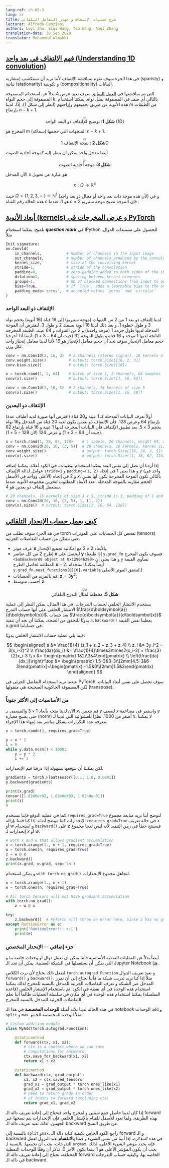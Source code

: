 ```yaml
---
lang-ref: ch.05-3
lang: ar
title: شرح عمليات الإلتفاف و جهاز التفاضل التلقائي
lecturer: Alfredo Canziani
authors: Leyi Zhu, Siqi Wang, Tao Wang, Anqi Zhang
translation-date: 30 Sep 2020
translator: Mohammed Almakki
---
```


<!--
## [Understanding 1D convolution](https://www.youtube.com/watch?v=eEzCZnOFU1w&t=140s)

In this part we will discuss convolution, since we would like to explore the sparsity, stationarity, compositionality of the data.

Instead of using the matrix $A$ discussed in the [previous week]({{site.baseurl}}/en/week04/04-1), we will change the matrix width to the kernel size $k$. Therefore, each row of the matrix is a kernel. We can use the kernels by stacking and shifting (see Fig 1). Then we can have $m$ layers of height $n-k+1$.
--> 

## [فهم الإلتفاف في بعد واحد (Understanding 1D convolution)](https://www.youtube.com/watch?v=eEzCZnOFU1w&t=140s)

في هذا الجزء سوف نقوم بمناقشة الإلتفاف لأننا نريد أن نستكشف إنتشارية (sparisty) و ثباتية (stationarity) و تكوينية (compositionality) البيانات.   

بدلاً عن استخدام المصفوفة $A$ التي تم مناقشتها في [العمل السابق]({{site.baseurl}}/ar/week04/04-1) سوف نغير عرض المصفوفة إلى حجم النواة  $k$. بالتالي أي صف في المصفوفة يمثل نواة. يمكننا استخدام هذه الأنوية عن طريق تجميعهم وإزاحتهم (انظر إلى شكل 1). إذًا، لدينا $m$ من الطبقات بإرتفاع $n-k+1$.   

<!--
<center>
<img src="{{site.baseurl}}/images/week05/05-3/Illustration_1D_Conv.png" alt="1" style="zoom:40%;" /><br>
<b>Fig 1</b>: Illustration of 1D Convolution
</center>

The output is $m$ (thickness) vectors of size $n-k+1$.

<center>
<img src="{{site.baseurl}}/images/week05/05-3/Result_1D_Conv.png" alt="2" style="zoom:40%;" /><br>
<b>Fig 2</b>: Result of 1D Convolution
</center>

Furthermore, a single input vector can viewed as a monophonic signal.

<center>
<img src="{{site.baseurl}}/images/week05/05-3/Monophonic_Signal.png" alt="3" style="zoom:40%;" /><br>
<b>Fig 3</b>: Monophonic Signal
</center>
-->
<center>
<img src="{{site.baseurl}}/images/week05/05-3/Illustration_1D_Conv.png" alt="1" style="zoom:40%;" /><br>
<b>شكل 1</b>: توضيح للإلتفاف ذو البعد الواحد (1D)
</center>

المخرج هو $m$ (سماكة) المتجهات التي حجمها $n-k+1$. 

<center>
<img src="{{site.baseurl}}/images/week05/05-3/Result_1D_Conv.png" alt="2" style="zoom:40%;" /><br>
<b>شكل 2 </b>: نتيجة الإلتفاف 1D
</center>

أيضا مدخل واحد يمكن أن ينظر إليه كموجة أحادية الصوت 

<center>
<img src="{{site.baseurl}}/images/week05/05-3/Monophonic_Signal.png" alt="3" style="zoom:40%;" /><br>
<b>شكل 3</b>: موجة أحادية الصوت
</center>

<!--
Now, the input $x$ is a mapping
--> 

الآن المدخل $x$ هو عبارة عن تحويل

$$
x:\Omega\rightarrow\mathbb{R}^{c}
$$

<!--
where $\Omega = \lbrace 1, 2, 3, \cdots \rbrace \subset \mathbb{N}^1$ (since this is $1$ dimensional signal / it has a $1$ dimensional domain) and in this case the channel number $c$ is $1$. When $c = 2$ this becomes a stereophonic signal.

For the 1D convolution, we can just compute the scalar product, kernel by kernel (see Fig 4).

<center>
<img src="{{site.baseurl}}/images/week05/05-3/Layer_by_layer_scalar_product.png" alt="4" style="zoom:40%;" /><br>
<b>Fig 4</b>: Layer-by-layer Scalar Product of 1D Convolution
</center>
-->

حيث $\Omega = \lbrace 1, 2, 3, \cdots \rbrace \subset \mathbb{N}^1$ (لأن  هذه موجة ذات بعد واحد أو مجال ذو بعد واحد) و في هذه الحالة رقم القناة $c$ هو $1$. عندما $c$ = $2$ فإن الموجة تصبح موجة ستيريو .   

<!--
## [Dimension of kernels and output width in PyTorch](https://www.youtube.com/watch?v=eEzCZnOFU1w&t=1095s)

Tips: We can use ***question mark*** in IPython to get access to the documents of functions. For example,
-->

## [أبعاد الأنوية (kernels) و عرض المخرجات في PyTorch ](https://www.youtube.com/watch?v=eEzCZnOFU1w&t=1095s)

تلميح: يمكننا استخدام ***question mark*** في IPython للحصول على مستندات الدوال. مثلاً

```python
Init signature:
nn.Conv1d(
	in_channels,           # number of channels in the input image
	out_channels,          # number of channels produced by the convolution
	kernel_size,           # size of the convolving kernel
	stride=1,              # stride of the convolution
	padding=0,             # zero-padding added to both sides of the input
	dilation=1,            # spacing between kernel elements
	groups=1,              # nb of blocked connections from input to output
	bias=True,             # if `True`, adds a learnable bias to the output
	padding_mode='zeros',  # accepted values `zeros` and `circular`
)
```

<!--
### 1D convolution

We have $1$ dimensional convolution going from $2$ channels (stereophonic signal) to $16$ channels ($16$ kernels) with kernel size of $3$ and stride of $1$. We then have $16$ kernels with thickness $2$ and length $3$. Let's assume that the input signal has a batch of size $1$ (one signal), $2$ channels and $64$ samples. The resulting output layer has $1$ signal, $16$ channels and the length of the signal is $62$ ($=64-3+1$). Also, if we output the bias size, we'll find the bias size is $16$, since we have one bias per weight.
-->

### الإلتفاف ذو البعد الواحد

لدينا إلتفاف ذو بعد $1$ من $2$ من القنوات (موجة ستيريو) إلى $16$ قناة ($16$ أنوية) بحجم نواة $3$ و طول خطوة $1$. و بعد ذلك لدينا $16$ أنوية بسمك $2$ و طول $3$. لنفترض أن الموجة المدخلة لديها طول حزمة $1$ (موجة واحدة) و $2$ من القنوات و $64$ عينة. الطبقة المخرجة الناتجة لديها $1$ موجة و $16$ قناة و طول الموجة $62$ (حيث أن $64-3+1$). أيضا أذا أخرجنا حجم معامل الإنحياز سوف نجد أن حجم  معامل الإنحياز هو $16$ لأننا لدينا معامل إنحياز واحد لكل وزن.   

```python
conv = nn.Conv1d(2, 16, 3)  # 2 channels (stereo signal), 16 kernels of size 3
conv.weight.size()          # output: torch.Size([16, 2, 3])
conv.bias.size()            # output: torch.Size([16])

x = torch.rand(1, 2, 64)    # batch of size 1, 2 channels, 64 samples
conv(x).size()              # output: torch.Size([1, 16, 62])

conv = nn.Conv1d(2, 16, 5)  # 2 channels, 16 kernels of size 5
conv(x).size()              # output: torch.Size([1, 16, 60])
```

<!--
### 2D convolution

We first define the input data as $1$ sample, $20$ channels (say, we're using an hyperspectral image) with height $64$ and width $128$. The 2D convolution has $20$ channels from input and $16$ kernels with size of $3 \times 5$. After the convolution, the output data has $1$ sample, $16$ channels with height $62$ ($=64-3+1$) and width $124$ ($=128-5+1$).
--> 

### الإلتفاف ذو البعدين 

أولاً نعرف البيانات المدخلة كـ $1$ عينة و$20$ قناة (افترض أنها صورة لديه أطياف عدة) بإرتفاع  $64$ وعرض $128$. فأن الإلتفاف ذو بعدين يكون لديه $20$ قناة من المدخل و$16$ نواة بحجم $3 \times 5$. بعد تطبيق الإلتفاف فأن البيانات المخرجة لديها $1$ عينة و $16$ قناة بإرتفاع $62$ (حيث أن $64-3+1$) و عرض $124$ (لأن $128-5+1$). 

```python
x = torch.rand(1, 20, 64, 128)    # 1 sample, 20 channels, height 64, and width 128
conv = nn.Conv2d(20, 16, (3, 5))  # 20 channels, 16 kernels, kernel size is 3 x 5
conv.weight.size()                # output: torch.Size([16, 20, 3, 5])
conv(x).size()                    # output: torch.Size([1, 16, 62, 124])
```

<!--
If we want to achieve the same dimensionality, we can have paddings. Continuing the code above, we can add new parameters to the convolution function: `stride=1` and `padding=(1, 2)`, which means $1$ on $y$ direction ($1$ at the top and $1$ at the bottom) and $2$ on $x$ direction. Then the output signal is in the same size compared to the input signal. The number of dimensions that is required to store the collection of kernels when you perform 2D convolution is $4$.
--> 

إذا أردنا أن نصل إلى نفس البعد يمكننا استخدام تبطينات. في الكود أعلاه، يمكننا إضافة عوامل لدالة الإلتفاف `stride=1` و `padding=(1, 2)` و هذا يعني $1$ في إتجاه $y$ (واحد في الأعلى وواحد في الأسفل) و $2$ في إتجاه $x$. بالتالي تكون الموجة المخرجة يكون لها نفس الحجم مقارنة بالموجة المدخلة. عدد الأبعاد المطلوب لتخزين مجموعة الأنوية عندما نستعمل إلتفاف ذو بعدين هو $4$. 

```python
# 20 channels, 16 kernels of size 3 x 5, stride is 1, padding of 1 and 2
conv = nn.Conv2d(20, 16, (3, 5), 1, (1, 2))
conv(x).size()  # output: torch.Size([1, 16, 64, 128])
```

<!--
## [How automatic gradient works?](https://www.youtube.com/watch?v=eEzCZnOFU1w&t=1634s)

In this section we're going to ask torch to check all the computation over the tensors so that we can perform the computation of partial derivatives.

- Create a $2\times2$ tensor $\boldsymbol{x}$ with gradient-accumulation capabilities;
- Deduct $2$ from all elements of $\boldsymbol{x}$ and get $\boldsymbol{y}$; (If we print `y.grad_fn`, we will get `<SubBackward0 object at 0x12904b290>`, which means that `y` is generated by the module of subtraction $\boldsymbol{x}-2$. Also we can use `y.grad_fn.next_functions[0][0].variable` to derive the original tensor.)
- Do more operations: $\boldsymbol{z} = 3\boldsymbol{y}^2$;
- Calculate the mean of $\boldsymbol{z}$.

<center>
<img src="{{site.baseurl}}/images/week05/05-3/Flow_Chart.png" alt="5" style="zoom:60%;" /><br>
<b>Fig 5</b>: Flow Chart of the Auto-gradient Example
</center>

Back propagation is used for computing the gradients. In this example, the process of back propagation can be viewed as computing the gradient $\frac{d\boldsymbol{a}}{d\boldsymbol{x}}$. After computing $\frac{d\boldsymbol{a}}{d\boldsymbol{x}}$ by hand as a validation, we can find that the execution of `a.backward()` gives us the same value of *x.grad* as our computation.

Here is the process of computing back propagation by hand:
--> 

## [كيف يعمل حساب الإنحدار التلقائي](https://www.youtube.com/watch?v=eEzCZnOFU1w&t=1634s)

في هذ الجزء سوف نطلب من torch تفحص كل الحسابات على الموترات (tensors) حتى نتمكن من حساب التفاضلات الجزئية. 

- عرف موتر $\boldsymbol{x}$ بالأبعاد $2\times2$  مع إمكانية تجميع الإنحدار. 
- إطرح $2$ من كل عناصر $\boldsymbol{x}$ لنحصل على $\boldsymbol{y}$ (إذا طبعنا `y.grad_fn` فسوف يكون المخرج   `<SubBackward0 object at 0x12904b290>` و هذا يعني أن `y`  تساوي القيمة المطلقة لحاصل الطرح $\boldsymbol{x}-2$. أيضاً يمكننا استخدام `y.grad_fn.next_functions[0][0].variable` لنشتق الموتر الأصلي.)
- قم بالمزيد من الحسابات: $\boldsymbol{z} = 3\boldsymbol{y}^2$;    
- أحسب متوسط $\boldsymbol{z}$.      

<center>
<img src="{{site.baseurl}}/images/week05/05-3/Flow_Chart.png" alt="5" style="zoom:60%;" /><br>
<b>شكل 5</b>: مخطط لمثال التدرج التلقائي
</center>

يستخدم الانتشار الخلفي لحساب التدرجات. في هذا المثال، يمكن النظر إلى عملية الانتشار الخلفي على أنها حساب التدرج $\frac{d\boldsymbol{a}}{d\boldsymbol{x}}$. بعد حساب $\frac{d\boldsymbol{a}}{d\boldsymbol{x}}$ يدويًا للتحقق من الصحة، يمكننا أن نجد أن تنفيذ `a.backward()` يعطينا نفس القيمة *x.grad* في حساباتنا.

فيما يلي عملية حساب الانتشار الخلفي يدويًا:

$$
\begin{aligned}
a &= \frac{1}{4} (z_1 + z_2 + z_3 + z_4) \\
z_i &= 3y_i^2 = 3(x_i-2)^2 \\
\frac{da}{dx_i} &= \frac{1}{4}\times3\times2(x_i-2) = \frac{3}{2}x_i-3 \\
x &= \begin{pmatrix} 1&2\\3&4\end{pmatrix} \\
\left(\frac{da}{dx_i}\right)^\top &= \begin{pmatrix} 1.5-3&3-3\\[2mm]4.5-3&6-3\end{pmatrix}=\begin{pmatrix} -1.5&0\\[2mm]1.5&3\end{pmatrix}
\end{aligned}
$$

<!--
Whenever you use partial derivative in PyTorch, you get the same shape of the original data. But the correct Jacobian thing should be the transpose.
--> 
عندما تريد استخدام التفاضل الجزئي في PyTorch سوف تحصل على نفس أبعاد البيانات. لكن المصفوفة الجاكوبية الصحيحة هي منقولها (transpose).  

<!--
### From basic to more crazy

Now we have a $1\times3$ vector $x$, assign $y$ to the double $x$ and keep doubling $y$ until its norm is smaller than $1000$. Due to the randomness we have for $x$, we cannot directly know the number of iterations when the procedure terminates.
--> 

### من الأساسيات إلى الأكثر جنوناً 

الآن لدينا متجه بأبعاد $1\times3$ والمسمى بـ $x$، قم بتعيين $y$ لضعف $x$ واستمر في مضاعفة $y$ حتى يصبح معياره (norm) أصغر من $1000$. نظرًا للعشوائية التي لدينا لـ $x$، لا يمكننا معرفة عدد التكرارات بشكل مباشر بعد إنتهاء هذا الإجراء.

```python
x = torch.randn(3, requires_grad=True)

y = x * 2
i = 0
while y.data.norm() < 1000:
    y = y * 2
    i += 1
```

<!--
However, we can infer it easily by knowing the gradients we have.
--> 

لكن يمكننا أن نتوقعها بسهولة إذا عرفنا قيم الإنحدارات. 

```python
gradients = torch.FloatTensor([0.1, 1.0, 0.0001])
y.backward(gradients)

print(x.grad)
tensor([1.0240e+02, 1.0240e+03, 1.0240e-01])
print(i)
9
```

<!--
As for the inference, we can use `requires_grad=True` to label that we want to track the gradient accumulation as shown below. If we omit `requires_grad=True` in either $x$ or $w$'s declaration and call `backward()` on $z$, there will be runtime error due to we do not have gradient accumulation on $x$ or $w$.
--> 

كما في عملية التوقع فإننا نستخدم `requires_grad=True` لنوضح أننا نريد متابعة مجموع الإنحدارات كما موضح أدناه. إذا كنا قمنا بإزالة `requires_grad=True` في حالة تعريف $x$ أو $w$ و استخدام `backward()` على $z$ فسينتج خطأ في زمن التنفيذ ﻷنه ليس لدينا مجموع إنحدارات لـ $x$ أو $w$.     

```python
# Both x and w that allows gradient accumulation
x = torch.arange(1., n + 1, requires_grad=True)
w = torch.ones(n, requires_grad=True)
z = w @ x
z.backward()
print(x.grad, w.grad, sep='\n')
```

<!--
And, we can have `with torch.no_grad()` to omit the gradient accumulation.
--> 

و يمكن استخدام `with torch.no_grad()` لتجاهل مجموع الإنحدارات.  

```python
x = torch.arange(1., n + 1)
w = torch.ones(n, requires_grad=True)

# All torch tensors will not have gradient accumulation
with torch.no_grad():
    z = w @ x

try:
    z.backward()  # PyTorch will throw an error here, since z has no grad accum.
except RuntimeError as e:
    print('RuntimeError!!! >:[')
    print(e)
```

<!--
## More stuff -- custom gradients

Also, instead of basic numerical operations, we can generate our own self-defined modules / functions, which can be plugged into the neural graph. The Jupyter Notebook can be found [here](https://github.com/Atcold/pytorch-Deep-Learning/blob/master/extra/b-custom_grads.ipynb).

To do so, we need to inherit `torch.autograd.Function` and override `forward()` and `backward()` functions. For example, if we want to training nets, we need to get the forward pass and know the partial derivatives of the input respect to the output, such that we can use this module in any kind of point in the code. Then, by using back-propagation (chain rule), we can plug the thing anywhere in the chain of operations, as long as we know the partial derivatives of the input respect to the output.

In this case, there are three examples of ***custom modules*** in the *notebook*, the `add`, `split`, and `max` modules. For example, the custom addition module:
--> 

### جزء إضافي -- الإنحدار المخصص

أيضاً بدلاً عن العمليات العددية الأساسية فأننا يمكن أن نعمل دوال أو وحدات خاصة بنا و التي يمكن أن نستعملها في الشبكة العصبية. يمكن أن تجد الـ Jupyter Notebook [هنا](https://github.com/Atcold/pytorch-Deep-Learning/blob/master/extra/b-custom_grads.ipynb).

لنفعل ذلك نحتاج لأن نرث الكلاس `torch.autograd.Function` و نعيد تعريف الدوال `forward()` و `backward()`. مثلاً إذا كنا نريد تدريب شبكة ما فأننا نحتاج إلى أن نمرر المدخل عبر الشبكة و نعرف التفاضلات الجزئية للمدخل بالنسبة للمخرج لذلك يمكننا استخدام هذه الوحدة في أي نقطة في الكود. ثم باستخدام الإنتشار الخلفي (قاعدة السلسلة) يمكننا استخدام هذه الوحدة في أي مكان في سلسلة العمليات طالماً أننا نعلم التفاضلات الجزئية للمدخل بالنسبة للمخرج.

في هذه الحالة لدينا تلاتة أمثلة **للوحدات المخصصة** في هذا الـ *notebook* الوحدات `add` و `split` و `max`. مثلاً الوحدة المخصصة للجمع:        

```python
# Custom addition module
class MyAdd(torch.autograd.Function):

    @staticmethod
    def forward(ctx, x1, x2):
        # ctx is a context where we can save
        # computations for backward.
        ctx.save_for_backward(x1, x2)
        return x1 + x2

    @staticmethod
    def backward(ctx, grad_output):
        x1, x2 = ctx.saved_tensors
        grad_x1 = grad_output * torch.ones_like(x1)
        grad_x2 = grad_output * torch.ones_like(x2)
        # need to return grads in order
        # of inputs to forward (excluding ctx)
        return grad_x1, grad_x2
```

<!--
If we have addition of two things and get an output, we need to overwrite the forward function like this. And when we go down to do back propagation, the gradients copied over both sides. So we overwrite the backward function by copying.

For `split` and `max`, see the code of how we overwrite forward and backward functions in the *notebook*. If we come from the same thing and **Split**, when go down doing gradients, we should add / sum them. For `argmax`, it selects the index of the highest thing, so the index of the highest should be $1$ while others being $0$. Remember, according to different custom modules, we need to overwrite its own forward pass and how they do gradients in backward function.
-->

إذا كان لدينا حاصل جمع شيئين والمخرج واحد فنحتاج إلى إعادة تعريف دالة الـ forward بهذه الطريقة. ولما نعود للأسفل للقيام بالإنشار الخلفي فإن الإنحدارات يتم نسخها عبر الجهتين. لذلك نعيد تعريف دالة الـ backward عن طريق النسخ. 

بالنسبة إلى `split` و`max`، راجع الكود الخاص بكيفية كتابة دالة الـ forward و الـ backward في *هذه المذكرة*. إذا أتينا من نفس الشيء و قمنا **بالانقسام** عند النزول لعمل التدرجات، يجب أن نجمعها. بالنسبة لـ `argmax`، فإنه يحدد مؤشر الشيء الأعلى، لذلك يجب أن يكون المؤشر الأعلى هو $1$ بينما يكون الآخر $0$. تذكر أن وفقًا للوحدات النمطية المختلفة، نحتاج إلى إعادة تعريف دالة الـ  forward الخاصة بها، وكيفية حساب التدرجات في دالة الـ backward.